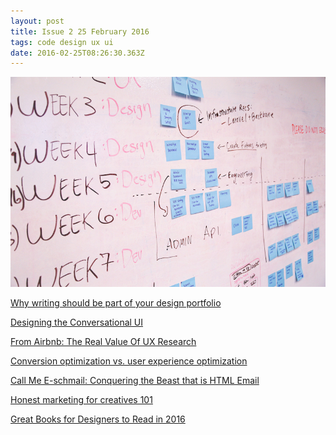 ```yaml
---
layout: post
title: Issue 2 25 February 2016
tags: code design ux ui
date: 2016-02-25T08:26:30.363Z
---
```

![Why writing should be part of your design portfolio](/assets/uploads/issue-2.jpg "Why writing should be part of your design portfolio")

<a href="http://blog.invisionapp.com/writing-design-portfolio/" target="_blank">Why writing should be part of your design portfolio</a>

<a href="http://alistapart.com/article/designing-the-conversational-ui" target="_blank">Designing the Conversational UI</a>

<a href="http://www.fastcodesign.com/3055816/from-airbnb-the-real-value-of-ux-research" target="_blank">From Airbnb: The Real Value Of UX Research</a>

<a href="https://medium.com/@buyukgokcesu/conversion-optimization-vs-user-experience-optimization-485d771d88b3#.5r6z2dr2v" target="_blank">Conversion optimization vs. user experience optimization</a>

<a href="http://zurb.com/article/1424/call-me-e-schmail-conquering-the-beast-th" target="_blank">Call Me E-schmail: Conquering the Beast that is HTML Email</a>

<a href="http://thenuschool.com/marketing-creatives-101/" target="_blank">Honest marketing for creatives 101</a>

<a href="https://blog.pttrns.com/great-books-for-designers-to-read-in-2016-d2ebea3763f4#.1wmuab791" target="_blank">Great Books for Designers to Read in 2016</a>